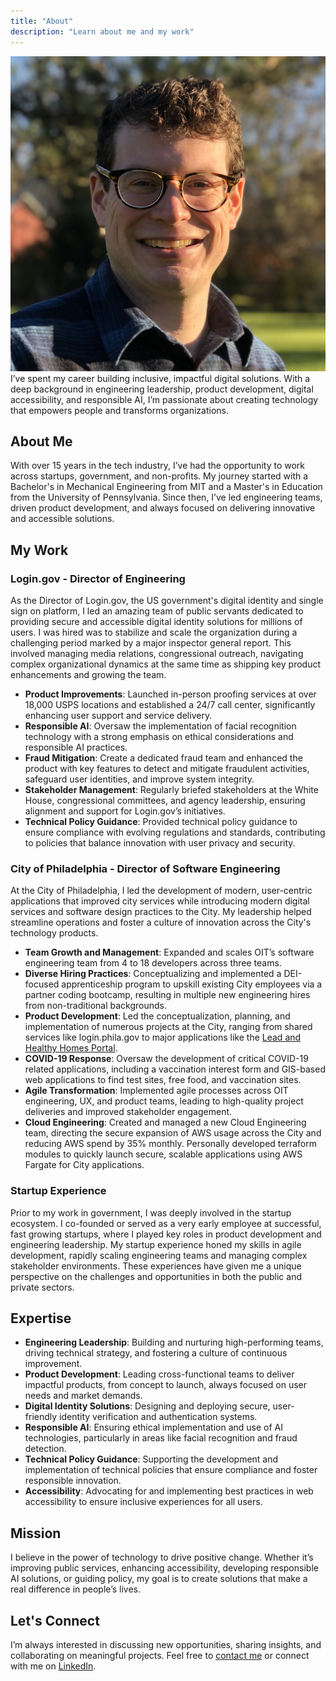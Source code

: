 ```yaml
---
title: "About"
description: "Learn about me and my work"
---
```

<img src="/img/dan.jpeg" class="headshot" />
I’ve spent my career building inclusive, impactful digital solutions. With a deep background in engineering leadership, product development, digital accessibility, and responsible AI, I’m passionate about creating technology that empowers people and transforms organizations.

## About Me

With over 15 years in the tech industry, I’ve had the opportunity to work across startups, government, and non-profits. My journey started with a Bachelor's in Mechanical Engineering from MIT and a Master's in Education from the University of Pennsylvania. Since then, I’ve led engineering teams, driven product development, and always focused on delivering innovative and accessible solutions.

## My Work

### Login.gov - Director of Engineering

As the Director of Login.gov, the US government's digital identity and single sign on platform, I led an amazing team of public servants dedicated to providing secure and accessible digital identity solutions for millions of users. I was hired was to stabilize and scale the organization during a challenging period marked by a major inspector general report. This involved managing media relations, congressional outreach, navigating complex organizational dynamics at the same time as shipping key product enhancements and growing the team.

- **Product Improvements**: Launched in-person proofing services at over 18,000 USPS locations and established a 24/7 call center, significantly enhancing user support and service delivery.
- **Responsible AI**: Oversaw the implementation of facial recognition technology with a strong emphasis on ethical considerations and responsible AI practices. 
- **Fraud Mitigation**: Create a dedicated fraud team and enhanced the product with key features to detect and mitigate fraudulent activities, safeguard user identities, and improve system integrity.
- **Stakeholder Management**: Regularly briefed stakeholders at the White House, congressional committees, and agency leadership, ensuring alignment and support for Login.gov’s initiatives.
- **Technical Policy Guidance**: Provided technical policy guidance to ensure compliance with evolving regulations and standards, contributing to policies that balance innovation with user privacy and security.

### City of Philadelphia - Director of Software Engineering

At the City of Philadelphia, I led the development of modern, user-centric applications that improved city services while introducing modern digital services and software design practices to the City. My leadership helped streamline operations and foster a culture of innovation across the City's technology products.

- **Team Growth and Management**: Expanded and scales OIT’s software engineering team from 4 to 18 developers across three teams.
- **Diverse Hiring Practices**: Conceptualizing and implemented a DEI-focused apprenticeship program to upskill existing City employees via a partner coding bootcamp, resulting in multiple new engineering hires from non-traditional backgrounds.
- **Product Development**: Led the conceptualization, planning, and implementation of numerous projects at the City, ranging from shared services like login.phila.gov to major applications like the [Lead and Healthy Homes Portal](https://leadcertification.phila.gov/login).
- **COVID-19 Response**: Oversaw the development of critical COVID-19 related applications, including a vaccination interest form and GIS-based web applications to find test sites, free food, and vaccination sites.
- **Agile Transformation**: Implemented agile processes across OIT engineering, UX, and product teams, leading to high-quality project deliveries and improved stakeholder engagement.
- **Cloud Engineering**: Created and managed a new Cloud Engineering team, directing the secure expansion of AWS usage across the City and reducing AWS spend by 35% monthly. Personally developed terraform modules to quickly launch secure, scalable applications using AWS Fargate for City applications.

### Startup Experience

Prior to my work in government, I was deeply involved in the startup ecosystem. I co-founded or served as a very early employee at successful, fast growing startups, where I played key roles in product development and engineering leadership. My startup experience honed my skills in agile development, rapidly scaling engineering teams and managing complex stakeholder environments. These experiences have given me a unique perspective on the challenges and opportunities in both the public and private sectors.

## Expertise

- **Engineering Leadership**: Building and nurturing high-performing teams, driving technical strategy, and fostering a culture of continuous improvement.
- **Product Development**: Leading cross-functional teams to deliver impactful products, from concept to launch, always focused on user needs and market demands.
- **Digital Identity Solutions**: Designing and deploying secure, user-friendly identity verification and authentication systems.
- **Responsible AI**: Ensuring ethical implementation and use of AI technologies, particularly in areas like facial recognition and fraud detection.
- **Technical Policy Guidance**: Supporting the development and implementation of technical policies that ensure compliance and foster responsible innovation.
- **Accessibility**: Advocating for and implementing best practices in web accessibility to ensure inclusive experiences for all users.

## Mission

I believe in the power of technology to drive positive change. Whether it’s improving public services, enhancing accessibility, developing responsible AI solutions, or guiding policy, my goal is to create solutions that make a real difference in people’s lives.

## Let's Connect

I’m always interested in discussing new opportunities, sharing insights, and collaborating on meaningful projects. Feel free to [contact me](mailto:hi@danlopez.fyi) or connect with me on [LinkedIn](https://www.linkedin.com/in/danlopez).
